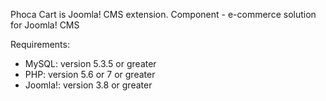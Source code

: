 Phoca Cart is Joomla! CMS extension. Component - e-commerce solution for Joomla! CMS

Requirements:
- MySQL: version 5.3.5 or greater
- PHP: version 5.6 or 7 or greater
- Joomla!: version 3.8 or greater

